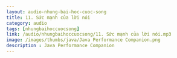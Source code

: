 ```yaml
---
layout: audio-nhung-bai-hoc-cuoc-song
title: 11. Sức mạnh của lời nói 
category: audio
tags: [nhungbaihoccuocsong]
link: /audio/nhungbaihoccuocsong/11. Sức mạnh của lời nói.mp3 
image: /images/thumbs/java/Java Performance Companion.png
description : Java Performance Companion 
---
```













